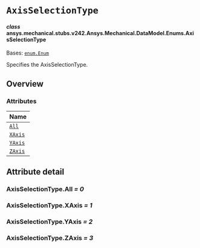 # `AxisSelectionType`



#### *class* ansys.mechanical.stubs.v242.Ansys.Mechanical.DataModel.Enums.AxisSelectionType

Bases: [`enum.Enum`](https://docs.python.org/3/library/enum.html#enum.Enum)

Specifies the AxisSelectionType.

<!-- !! processed by numpydoc !! -->

<a id="overview"></a>

## Overview

### Attributes

| Name |
| ------------------------------------- |
| [`All`](#AxisSelectionType.All) |
| [`XAxis`](#AxisSelectionType.XAxis) |
| [`YAxis`](#AxisSelectionType.YAxis) |
| [`ZAxis`](#AxisSelectionType.ZAxis) |

<a id="attribute-detail"></a>

## Attribute detail

<a id="AxisSelectionType.All"></a>

### AxisSelectionType.All *= 0*

<a id="AxisSelectionType.XAxis"></a>

### AxisSelectionType.XAxis *= 1*

<a id="AxisSelectionType.YAxis"></a>

### AxisSelectionType.YAxis *= 2*

<a id="AxisSelectionType.ZAxis"></a>

### AxisSelectionType.ZAxis *= 3*


